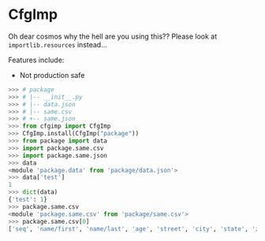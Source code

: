 # CfgImp
Oh dear cosmos why the hell are you using this??
Please look at `importlib.resources` instead...

Features include:
 * Not production safe

```py
>>> # package
>>> # |-- __init__.py
>>> # |-- data.json
>>> # |-- same.csv
>>> # +-- same.json
>>> from cfgimp import CfgImp
>>> CfgImp.install(CfgImp("package"))
>>> from package import data
>>> import package.same.csv
>>> import package.same.json
>>> data
<module 'package.data' from 'package/data.json'>
>>> data['test']
1
>>> dict(data)
{'test': 1}
>>> package.same.csv
<module 'package.same.csv' from 'package/same.csv'>
>>> package.same.csv[0]
['seq', 'name/first', 'name/last', 'age', 'street', 'city', 'state', 'zip', 'dollar', 'pick', 'date']
```
